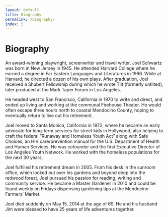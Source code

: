 ```yaml
---
layout: default
title: Biography
permalink: /biography/
index: 5
---
```


# Biography

An award-winning playwright, screenwriter and travel writer, Joel Schwartz was born in New Jersey in 1945. He attended Harvard College where he earned a degree in Far Eastern Languages and Literatures in 1966. While at Harvard, he directed a dozen of his own plays. After graduation, Joel received a Shubert Fellowship during which he wrote Tilt (formerly untilted), later produced at the Mark Taper Forum in Los Angeles.

He headed west to San Francisco, California in 1970 to write and direct, and ended up living and working at the communal Firehouse Theater. He would often escape three hours north to coastal Mendocino County, hoping to eventually return to live out his retirement.

Joel moved to Santa Monica, California in 1972, where he became an early advocate for long-term services for street kids in Hollywood, also helping to craft the federal “Runaway and Homeless Youth Act” along with Safe Choices, an HIV care/prevention manual for the U.S. Department of Health and Human Services. He was cofounder and the first Executive Director of Los Angeles Youth Network. He worked with the homeless populations for the next 30 years.

Joel fulfilled his retirement dream in 2005. From his desk in the sunroom office, which looked out over his gardens and beyond deep into the redwood forest, Joel pursued his passion for reading, writing and community service. He became a Master Gardener in 2010 and could be found weekly on Fridays dispensing gardening tips at the Mendocino Farmers’ Market.

Joel died suddenly on May 15, 2014 at the age of 69. He and his husband Jim were blessed to have 25 years of life adventures together.